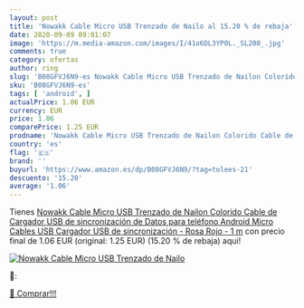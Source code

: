 ```yaml
---
layout: post
title: 'Nowakk Cable Micro USB Trenzado de Nailo al 15.20 % de rebaja'
date: 2020-09-09 09:01:07
image: 'https://m.media-amazon.com/images/I/41o6DL3YP0L._SL200_.jpg'
comments: true
category: ofertas
author: ring
slug: 'B08GFVJ6N9-es Nowakk Cable Micro USB Trenzado de Nailon Colorido Cable...'
sku: 'B08GFVJ6N9-es'
tags: [ 'android', ]
actualPrice: 1.06 EUR
currency: EUR
price: 1.06
comparePrice: 1.25 EUR
prodname: 'Nowakk Cable Micro USB Trenzado de Nailon Colorido Cable de Cargador USB de sincronización de Datos para teléfono Android Micro Cables USB Cargador USB de sincronización - Rosa Rojo - 1 m'
country: 'es'
flag: '🇪🇸'
brand: ''
buyurl: 'https://www.amazon.es/dp/B08GFVJ6N9/?tag=tolees-21'
descuento: '15.20'
average: '1.06'
---
```


Tienes [Nowakk Cable Micro USB Trenzado de Nailon Colorido Cable de Cargador USB de sincronización de Datos para teléfono Android Micro Cables USB Cargador USB de sincronización - Rosa Rojo - 1 m](https://www.amazon.es/dp/B08GFVJ6N9/?tag=tolees-21) con precio final de  1.06 EUR (original: 1.25 EUR) (15.20 %  de rebaja) aqui!

[![Nowakk Cable Micro USB Trenzado de Nailo](https://m.media-amazon.com/images/I/41o6DL3YP0L._SL200_.jpg)](https://www.amazon.es/dp/B08GFVJ6N9/?tag=tolees-21)

🔎:


[🛒 Comprar!!!](https://www.amazon.es/dp/B08GFVJ6N9/?tag=tolees-21)
